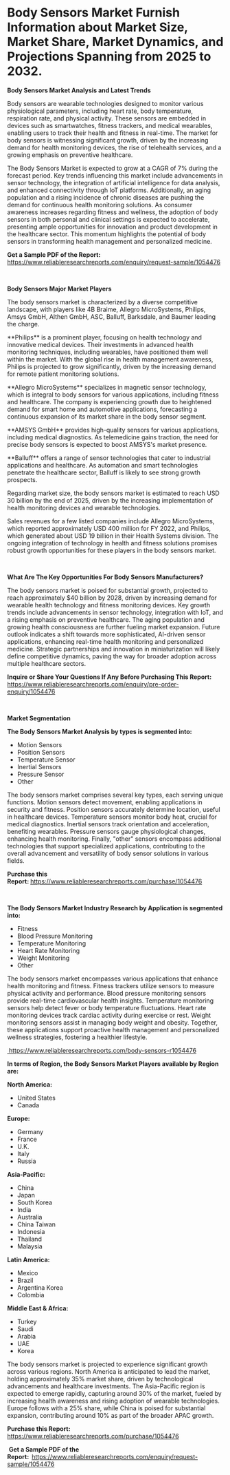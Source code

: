 <p><h1>Body Sensors Market Furnish Information about Market Size, Market Share, Market Dynamics, and Projections Spanning from 2025 to 2032.</h1></p><p><strong>Body Sensors Market Analysis and Latest Trends</strong></p>
<p><p>Body sensors are wearable technologies designed to monitor various physiological parameters, including heart rate, body temperature, respiration rate, and physical activity. These sensors are embedded in devices such as smartwatches, fitness trackers, and medical wearables, enabling users to track their health and fitness in real-time. The market for body sensors is witnessing significant growth, driven by the increasing demand for health monitoring devices, the rise of telehealth services, and a growing emphasis on preventive healthcare.</p><p>The Body Sensors Market is expected to grow at a CAGR of 7% during the forecast period. Key trends influencing this market include advancements in sensor technology, the integration of artificial intelligence for data analysis, and enhanced connectivity through IoT platforms. Additionally, an aging population and a rising incidence of chronic diseases are pushing the demand for continuous health monitoring solutions. As consumer awareness increases regarding fitness and wellness, the adoption of body sensors in both personal and clinical settings is expected to accelerate, presenting ample opportunities for innovation and product development in the healthcare sector. This momentum highlights the potential of body sensors in transforming health management and personalized medicine.</p></p>
<p><strong>Get a Sample PDF of the Report:&nbsp;</strong> <a href="https://www.reliableresearchreports.com/enquiry/request-sample/1054476?utm_campaign=2286&utm_medium=2&utm_source=Github&utm_content=ia&utm_term=13042025&utm_id=body-sensors">https://www.reliableresearchreports.com/enquiry/request-sample/1054476</a></p>
<p>&nbsp;</p>
<p><strong>Body Sensors Major Market Players</strong></p>
<p><p>The body sensors market is characterized by a diverse competitive landscape, with players like 4B Braime, Allegro MicroSystems, Philips, Amsys GmbH, Althen GmbH, ASC, Balluff, Barksdale, and Baumer leading the charge. </p><p>**Philips** is a prominent player, focusing on health technology and innovative medical devices. Their investments in advanced health monitoring techniques, including wearables, have positioned them well within the market. With the global rise in health management awareness, Philips is projected to grow significantly, driven by the increasing demand for remote patient monitoring solutions.</p><p>**Allegro MicroSystems** specializes in magnetic sensor technology, which is integral to body sensors for various applications, including fitness and healthcare. The company is experiencing growth due to heightened demand for smart home and automotive applications, forecasting a continuous expansion of its market share in the body sensor segment.</p><p>**AMSYS GmbH** provides high-quality sensors for various applications, including medical diagnostics. As telemedicine gains traction, the need for precise body sensors is expected to boost AMSYS's market presence.</p><p>**Balluff** offers a range of sensor technologies that cater to industrial applications and healthcare. As automation and smart technologies penetrate the healthcare sector, Balluff is likely to see strong growth prospects.</p><p>Regarding market size, the body sensors market is estimated to reach USD 30 billion by the end of 2025, driven by the increasing implementation of health monitoring devices and wearable technologies. </p><p>Sales revenues for a few listed companies include Allegro MicroSystems, which reported approximately USD 400 million for FY 2022, and Philips, which generated about USD 19 billion in their Health Systems division. The ongoing integration of technology in health and fitness solutions promises robust growth opportunities for these players in the body sensors market.</p></p>
<p>&nbsp;</p>
<p><strong>What Are The Key Opportunities For Body Sensors Manufacturers?</strong></p>
<p><p>The body sensors market is poised for substantial growth, projected to reach approximately $40 billion by 2028, driven by increasing demand for wearable health technology and fitness monitoring devices. Key growth trends include advancements in sensor technology, integration with IoT, and a rising emphasis on preventive healthcare. The aging population and growing health consciousness are further fueling market expansion. Future outlook indicates a shift towards more sophisticated, AI-driven sensor applications, enhancing real-time health monitoring and personalized medicine. Strategic partnerships and innovation in miniaturization will likely define competitive dynamics, paving the way for broader adoption across multiple healthcare sectors.</p></p>
<p><strong>Inquire or Share Your Questions If Any Before Purchasing This Report:</strong> <a href="https://www.reliableresearchreports.com/enquiry/pre-order-enquiry/1054476?utm_campaign=2286&utm_medium=2&utm_source=Github&utm_content=ia&utm_term=13042025&utm_id=body-sensors">https://www.reliableresearchreports.com/enquiry/pre-order-enquiry/1054476</a></p>
<p>&nbsp;</p>
<p><strong>Market Segmentation</strong></p>
<p><strong>The Body Sensors Market Analysis by types is segmented into:</strong></p>
<p><ul><li>Motion Sensors</li><li>Position Sensors</li><li>Temperature Sensor</li><li>Inertial Sensors</li><li>Pressure Sensor</li><li>Other</li></ul></p>
<p><p>The body sensors market comprises several key types, each serving unique functions. Motion sensors detect movement, enabling applications in security and fitness. Position sensors accurately determine location, useful in healthcare devices. Temperature sensors monitor body heat, crucial for medical diagnostics. Inertial sensors track orientation and acceleration, benefiting wearables. Pressure sensors gauge physiological changes, enhancing health monitoring. Finally, "other" sensors encompass additional technologies that support specialized applications, contributing to the overall advancement and versatility of body sensor solutions in various fields.</p></p>
<p><strong>Purchase this Report:&nbsp;</strong><a href="https://www.reliableresearchreports.com/purchase/1054476?utm_campaign=2286&utm_medium=2&utm_source=Github&utm_content=ia&utm_term=13042025&utm_id=body-sensors">https://www.reliableresearchreports.com/purchase/1054476</a></p>
<p>&nbsp;</p>
<p><strong>The Body Sensors Market Industry Research by Application is segmented into:</strong></p>
<p><ul><li>Fitness</li><li>Blood Pressure Monitoring</li><li>Temperature Monitoring</li><li>Heart Rate Monitoring</li><li>Weight Monitoring</li><li>Other</li></ul></p>
<p><p>The body sensors market encompasses various applications that enhance health monitoring and fitness. Fitness trackers utilize sensors to measure physical activity and performance. Blood pressure monitoring sensors provide real-time cardiovascular health insights. Temperature monitoring sensors help detect fever or body temperature fluctuations. Heart rate monitoring devices track cardiac activity during exercise or rest. Weight monitoring sensors assist in managing body weight and obesity. Together, these applications support proactive health management and personalized wellness strategies, fostering a healthier lifestyle.</p></p>
<p><a href="https://www.reliableresearchreports.com/body-sensors-r1054476?utm_campaign=2286&utm_medium=2&utm_source=Github&utm_content=ia&utm_term=13042025&utm_id=body-sensors">&nbsp;https://www.reliableresearchreports.com/body-sensors-r1054476</a></p>
<p><strong>In terms of Region, the Body Sensors Market Players available by Region are:</strong></p>
<p>
    <p> <strong> North America: </strong>
        <ul>
            <li>United States</li>
            <li>Canada</li>
        </ul>
        </p> 
    <p> <strong> Europe: </strong>
        <ul>
            <li>Germany</li>
            <li>France</li>
            <li>U.K.</li>
            <li>Italy</li>
            <li>Russia</li>
        </ul>
        </p> 
    <p> <strong> Asia-Pacific: </strong>
        <ul>
            <li>China</li>
            <li>Japan</li>
            <li>South Korea</li>
            <li>India</li>
            <li>Australia</li>
            <li>China Taiwan</li>
            <li>Indonesia</li>
            <li>Thailand</li>
            <li>Malaysia</li>
        </ul>
        </p> 
    <p> <strong> Latin America: </strong>
        <ul>
            <li>Mexico</li>
            <li>Brazil</li>
            <li>Argentina Korea</li>
            <li>Colombia</li>
        </ul>
        </p> 
    <p> <strong> Middle East & Africa: </strong>
        <ul>
            <li>Turkey</li>
            <li>Saudi</li>
            <li>Arabia</li>
            <li>UAE</li>
            <li>Korea</li>
        </ul>
    </p>
    </p>
<p><p>The body sensors market is projected to experience significant growth across various regions. North America is anticipated to lead the market, holding approximately 35% market share, driven by technological advancements and healthcare investments. The Asia-Pacific region is expected to emerge rapidly, capturing around 30% of the market, fueled by increasing health awareness and rising adoption of wearable technologies. Europe follows with a 25% share, while China is poised for substantial expansion, contributing around 10% as part of the broader APAC growth.</p></p>
<p><strong>Purchase this Report: </strong><a href="https://www.reliableresearchreports.com/purchase/1054476?utm_campaign=2286&utm_medium=2&utm_source=Github&utm_content=ia&utm_term=13042025&utm_id=body-sensors">https://www.reliableresearchreports.com/purchase/1054476</a></p>
<p>&nbsp;<strong>Get a Sample PDF of the Report:&nbsp;&nbsp;</strong><a href="https://www.reliableresearchreports.com/enquiry/request-sample/1054476?utm_campaign=2286&utm_medium=2&utm_source=Github&utm_content=ia&utm_term=13042025&utm_id=body-sensors">https://www.reliableresearchreports.com/enquiry/request-sample/1054476</a></p>
<p><strong></strong></p>
<p><p></p><p></p><p></p></p>